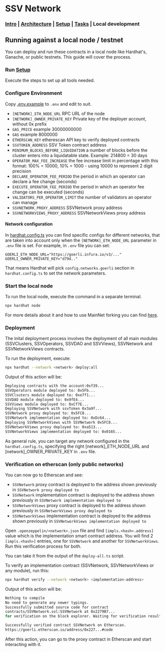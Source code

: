 # SSV Network

### [Intro](../README.md) | [Architecture](architecture.md) | [Setup](setup.md) | [Tasks](tasks.md) |  Local development

## Running against a local node / testnet
You can deploy and run these contracts in a local node like Hardhat's, Ganache, or public testnets. This guide will cover the process.

### Run [Setup](setup.md)
Execute the steps to set up all tools needed.

### Configure Environment
Copy [.env.example](../.env.example) to `.env` and edit to suit.
- `[NETWORK]_ETH_NODE_URL` RPC URL of the node
- `[NETWORK]_OWNER_PRIVATE_KEY` Private key of the deployer account, without 0x prefix
- `GAS_PRICE` example 30000000000
- `GAS` example 8000000
- `ETHERSCAN_KEY` etherescan API key to verify deployed contracts
- `SSVTOKEN_ADDRESS` SSV Token contract address
- `MINIMUM_BLOCKS_BEFORE_LIQUIDATION` a number of blocks before the cluster enters into a liquidatable state. Example: 214800 = 30 days
- `OPERATOR_MAX_FEE_INCREASE` the fee increase limit in percentage with this format: 100%  =  10000, 10% = 1000 - using 10000 to represent 2 digit precision
- `DECLARE_OPERATOR_FEE_PERIOD` the period in which an operator can declare a fee change (seconds)
- `EXECUTE_OPERATOR_FEE_PERIOD` the period in which an operator fee change can be executed (seconds)
- `VALIDATORS_PER_OPERATOR_LIMIT` the number of validators an operator can manage
- `SSVNETWORK_PROXY_ADDRESS` SSVNetwork proxy address
- `SSVNETWORKVIEWS_PROXY_ADDRESS` SSVNetworkViews proxy address

#### Network configuration
In [hardhat.config.ts](../hardhat.config.ts) you can find specific configs for different networks, that are taken into account only when the `[NETWORK]_ETH_NODE_URL` parameter in `.env` file is set.
For example, in `.env` file you can set:
```
GOERLI_ETH_NODE_URL="https://goerli.infura.io/v3/..."
GOERLI_OWNER_PRIVATE_KEY="d79d.."
```
That means Hardhat will pick `config.networks.goerli` section in `hardhat.config.ts` to set the network parameters.

### Start the local node
To run the local node, execute the command in a separate terminal.

```sh
npx hardhat node
```
For more details about it and how to use MainNet forking you can find [here](https://hardhat.org/hardhat-network/).

### Deployment
The inital deployment process involves the deployment of all main modules (SSVClusters, SSVOperators, SSVDAO and SSVViews), SSVNetwork and SSVNetworkViews contracts.

To run the deployment, execute:
```sh
npx hardhat --network <network> deploy:all
```
Output of this action will be:

```sh
Deploying contracts with the account:0xf39...
SSVOperators module deployed to: 0x5Fb...
SSVClsuters module deployed to: 0xe7f1...
SSVDAO module deployed to: 0x9fE4...
SSVViews module deployed to: 0xCf7E...
Deploying SSVNetwork with ssvToken 0x3a9f...
SSVNetwork proxy deployed to: 0x5FC8...
SSVNetwork implementation deployed to: 0xDc64...
Deploying SSVNetworkViews with SSVNetwork 0x5FC8...
SSVNetworkViews proxy deployed to: 0xa513...
SSVNetworkViews implementation deployed to: 0x0165...
```
As general rule, you can target any network configured in the `hardhat.config.ts`, specifying the right [network]_ETH_NODE_URL and [network]_OWNER_PRIVATE_KEY in `.env` file.

### Verification on etherscan (only public networks)
You can now go to Etherscan and see:
- `SSVNetwork` proxy contract is deployed to the address shown previously in `SSVNetwork proxy deployed to`
- `SSVNetwork` implementation contract is deployed to the address shown previously in `SSVNetwork implementation deployed to`
- `SSVNetworkViews` proxy contract is deployed to the address shown previously in `SSVNetworkViews proxy deployed to`
- `SSVNetworkViews` implementation contract is deployed to the address shown previously in `SSVNetworkViews implementation deployed to`

Open `.openzeppelin/<network>.json` file and find `[impls.<hash>.address]` value which is the implementation smart contract address.
You will find 2 `[impls.<hash>]` entries, one for `SSVNetwork` and another for `SSVNetworkViews`.
Run this verification process for both.

You can take it from the output of the `deploy-all.ts` script.

To verify an implementation contract (SSVNetwork, SSVNetworkViews or any module), run this:

```sh
npx hardhat verify --network <network> <implementation-address>
```

Output of this action will be:
```sh
Nothing to compile
No need to generate any newer typings.
Successfully submitted source code for contract
contracts/SSVNetwork.sol:SSVNetwork at 0x2279B7...
for verification on the block explorer. Waiting for verification result...

Successfully verified contract SSVNetwork on Etherscan.
https://goerli.etherscan.io/address/0x227...#code
```

After this action, you can go to the proxy contract in Etherscan and start interacting with it.
